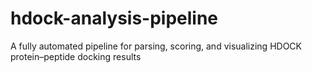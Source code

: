 # hdock-analysis-pipeline
A fully automated pipeline for parsing, scoring, and visualizing HDOCK protein–peptide docking results
